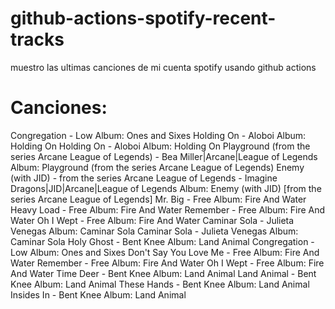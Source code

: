 # github-actions-spotify-recent-tracks
muestro las ultimas canciones de mi cuenta spotify usando github actions
# Canciones:

Congregation - Low Album: Ones and Sixes
Holding On - Aloboi Album: Holding On
Holding On - Aloboi Album: Holding On
Playground (from the series Arcane League of Legends) - Bea Miller|Arcane|League of Legends Album: Playground (from the series Arcane League of Legends)
Enemy (with JID) - from the series Arcane League of Legends - Imagine Dragons|JID|Arcane|League of Legends Album: Enemy (with JID) [from the series Arcane League of Legends]
Mr. Big - Free Album: Fire And Water
Heavy Load - Free Album: Fire And Water
Remember - Free Album: Fire And Water
Oh I Wept - Free Album: Fire And Water
Caminar Sola - Julieta Venegas Album: Caminar Sola
Caminar Sola - Julieta Venegas Album: Caminar Sola
Holy Ghost - Bent Knee Album: Land Animal
Congregation - Low Album: Ones and Sixes
Don't Say You Love Me - Free Album: Fire And Water
Remember - Free Album: Fire And Water
Oh I Wept - Free Album: Fire And Water
Time Deer - Bent Knee Album: Land Animal
Land Animal - Bent Knee Album: Land Animal
These Hands - Bent Knee Album: Land Animal
Insides In - Bent Knee Album: Land Animal
